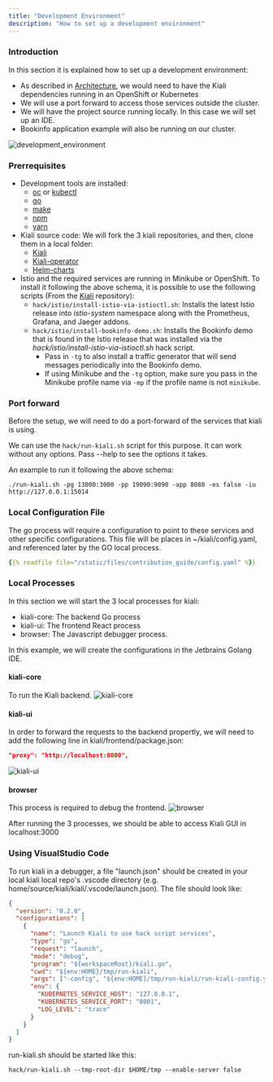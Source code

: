 ```yaml
---
title: "Development Environment"
description: "How to set up a development environment"
---
```



### Introduction

In this section it is explained how to set up a development environment:
- As described in [Architecture](/docs/architecture/architecture), we would need to have the Kiali dependencies running in an OpenShift or Kubernetes
- We will use a port forward to access those services outside the cluster.
- We will have the project source running locally. In this case we will set up an IDE.
- Bookinfo application example will also be running on our cluster.

![development_environment](/images/documentation/contribution/development_environment.png)

### Prerrequisites 

- Development tools are installed:
  - [oc](https://docs.openshift.com/container-platform/4.7/cli_reference/openshift_cli/getting-started-cli.html) or [kubectl](https://kubernetes.io/es/docs/tasks/tools/)
  - [go](https://go.dev/)
  - [make](https://www.gnu.org/software/make/)
  - [npm](https://www.npmjs.com/)
  - [yarn](https://yarnpkg.com/)
- Kiali source code: We will fork the 3 kiali repositories, and then, clone them in a local folder:
  - [Kiali](https://github.com/kiali/kiali)
  - [Kiali-operator](https://github.com/kiali/kiali-operator)
  - [Helm-charts](https://github.com/kiali/helm-charts)
- Istio and the required services are running in Minikube or OpenShift. To install it following the above schema, it is possible to use the following scripts (From the [Kiali](https://github.com/kiali/kiali) repository):
  - `hack/istio/install-istio-via-istioctl.sh`: Installs the latest Istio release into *istio-system* namespace along with the Prometheus, Grafana, and Jaeger addons.
  - `hack/istio/install-bookinfo-demo.sh`: Installs the Bookinfo demo that is found in the Istio release that was installed via the *hack/istio/install-istio-via-istioctl.sh* hack script.
    - Pass in `-tg` to also install a traffic generator that will send messages periodically into the Bookinfo demo.
    - If using Minikube and the `-tg` option, make sure you pass in the Minikube profile name via `-mp` if the profile name is not `minikube`.

### Port forward

Before the setup, we will need to do a port-forward of the services that kiali is using.

We can use the `hack/run-kiali.sh` script for this purpose. It can work without any options. Pass --help to see the options it takes. 

An example to run it following the above schema:

```shell
./run-kiali.sh -pg 13000:3000 -pp 19090:9090 -app 8080 -es false -iu http://127.0.0.1:15014
```


### Local Configuration File

The go process will require a configuration to point to these services and other specific configurations. 
This file will be places in ~/kiali/config.yaml, and referenced later by the GO local process. 

```yaml
{{% readfile file="/static/files/contribution_guide/config.yaml" %}}
```

### Local Processes 

In this section we will start the 3 local processes for kiali:
- kiali-core: The backend Go process
- kiali-ui: The frontend React process
- browser: The Javascript debugger process.

In this example, we will create the configurations in the Jetbrains Golang IDE.

#### kiali-core
To run the Kiali backend.
![kiali-core](/images/documentation/contribution/kiali-core.png)

#### kiali-ui
In order to forward the requests to the backend propertly, we will need to add the following line in kiali/frontend/package.json:
```json
"proxy": "http://localhost:8000",
```

![kiali-ui](/images/documentation/contribution/kiali-ui.png)

#### browser
This process is required to debug the frontend.
![browser](/images/documentation/contribution/browser.png)

After running the 3 processes, we should be able to access Kiali GUI in localhost:3000

### Using VisualStudio Code

To run kiali in a debugger, a file "launch.json" should be created in your local kiali local repo's .vscode directory (e.g. home/source/kiali/kiali/.vscode/launch.json). The file should look like:

```json
{
  "version": "0.2.0",
  "configurations": [
    {
      "name": "Launch Kiali to use hack script services",
      "type": "go",
      "request": "launch",
      "mode": "debug",
      "program": "${workspaceRoot}/kiali.go",
      "cwd": "${env:HOME}/tmp/run-kiali",
      "args": ["-config", "${env:HOME}/tmp/run-kiali/run-kiali-config.yaml"],
      "env": {
        "KUBERNETES_SERVICE_HOST": "127.0.0.1",
        "KUBERNETES_SERVICE_PORT": "8001",
        "LOG_LEVEL": "trace"
      }     
    }
  ]
}
```

run-kiali.sh should be started like this:

```
hack/run-kiali.sh --tmp-root-dir $HOME/tmp --enable-server false
```